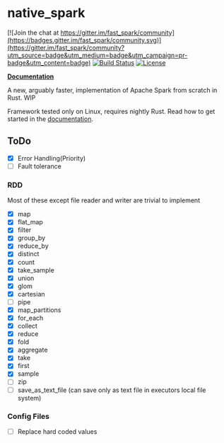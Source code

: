 # native_spark

[![Join the chat at https://gitter.im/fast_spark/community](https://badges.gitter.im/fast_spark/community.svg)](https://gitter.im/fast_spark/community?utm_source=badge&utm_medium=badge&utm_campaign=pr-badge&utm_content=badge)
[![Build Status](https://travis-ci.org/rajasekarv/native_spark.svg?branch=master)](https://travis-ci.org/rajasekarv/native_spark)
[![License](https://img.shields.io/badge/License-Apache%202.0-blue.svg)](https://opensource.org/licenses/Apache-2.0)

**[Documentation](https://rajasekarv.github.io/native_spark/)**

A new, arguably faster, implementation of Apache Spark from scratch in Rust. WIP

Framework tested only on Linux, requires nightly Rust. Read how to get started in the [documentation](https://rajasekarv.github.io/native_spark/chapter_1.html).

## ToDo

- [x] Error Handling(Priority)
- [ ] Fault tolerance

### RDD

Most of these except file reader and writer are trivial to implement

- [x] map
- [x] flat_map
- [x] filter
- [x] group_by
- [x] reduce_by
- [x] distinct
- [x] count
- [x] take_sample
- [x] union
- [x] glom
- [x] cartesian
- [ ] pipe
- [x] map_partitions
- [x] for_each
- [x] collect
- [x] reduce
- [x] fold
- [x] aggregate
- [x] take
- [x] first
- [x] sample
- [ ] zip
- [ ] save_as_text_file (can save only as text file in executors local file system)  

### Config Files

- [ ] Replace hard coded values